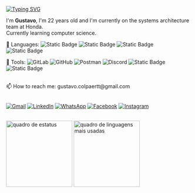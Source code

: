 <!-- <img alt="cabecalho" width=100% src="https://capsule-render.vercel.app/api?type=waving&color=1E90FF&height=120&section=header"/> -->

[![Typing SVG](https://readme-typing-svg.herokuapp.com?font=Calibri&weight=100&duration=4500&pause=500&color=F7E7E7&width=435&lines=Hi%2C+there+%F0%9F%91%8B;Welcome+to+My+Profile+%3A%29)](https://git.io/typing-svg)

I'm **Gustavo**, I'm 22 years old and I'm currently on the systems architecture team at Honda. </br>
Currently learning computer science.

🦄 Languages: 
![Static Badge](https://img.shields.io/badge/Html-black?logo=html5)
![Static Badge](https://img.shields.io/badge/Css-%231572B6?logo=css3)
![Static Badge](https://img.shields.io/badge/JavaScript-%23FC4C02?logo=javascript)
![Static Badge](https://img.shields.io/badge/Java-%23FF160B)

💼 Tools: 
![GitLab](https://img.shields.io/badge/-GitLab-FCA121?style=flat-square&logo=gitlab)
![GitHub](https://img.shields.io/badge/-GitHub-181717?style=flat-square&logo=github)
![Postman](https://img.shields.io/badge/Postman-black?style=flat-square&logo=postman)
![Discord](https://img.shields.io/badge/Discord-black?style=flat-square&logo=discord)
![Static Badge](https://img.shields.io/badge/Jira-%230052CC?logo=jira)
![Static Badge](https://img.shields.io/badge/SonarQube-black?logo=sonarqube)

<br>
📫 How to reach me: gustavo.colpaertt@gmail.com
<br><br>
<p align="left">
  <a href="#" title="Gmail">
  <img src="https://img.shields.io/badge/-Gmail-FF0000?style=flat-square&labelColor=FF0000&logo=gmail&logoColor=white&link=LINK-DO-SEU-GMAIL" alt="Gmail"/></a>
  <a href="#" title="LinkedIn">
  <img src="https://img.shields.io/badge/-Linkedin-0e76a8?style=flat-square&logo=Linkedin&logoColor=white&link=LINK-DO-SEU-LINKEDIN" alt="LinkedIn"/></a>
  <a href="#" title="WhatsApp">
  <img src="https://img.shields.io/badge/-WhatsApp-25d366?style=flat-square&labelColor=25d366&logo=whatsapp&logoColor=white&link=API-DO-SEU-WHATSAPP" alt="WhatsApp"/></a>
  <a href="#" title="Facebook">
  <img src="https://img.shields.io/badge/-Facebook-3b5998?style=flat-square&labelColor=3b5998&logo=facebook&logoColor=white&link=LINK-DO-SEU-FACEBOOK" alt="Facebook"/></a>
  <a href="#" title="Instagram">
  <img src="https://img.shields.io/badge/-Instagram-DF0174?style=flat-square&labelColor=DF0174&logo=instagram&logoColor=white&link=LINK-DO-SEU-INSTAGRAM" alt="Instagram"/></a>
</p>

<br>

<!-- GitStatus -->
<div style="disply: flex"> 
  <img loading="lazy" height="180em" alt="quadro de estatus" src="https://github-readme-stats-eight-theta.vercel.app/api?username=GuColpaert&show_icons=true&theme=tokyonight&include_all_commits=true&count_private=true"/>

<!-- Quadro de linguagens mais usadas -->
  <img loading="lazy" height="180em" alt="quadro de linguagens mais usadas" src="https://github-readme-stats.vercel.app/api/top-langs/?username=GuColpaert&layout=compact&langs_count=7&theme=tokyonight"/>

<!---
GuColpaert/GuColpaert is a ✨ special ✨ repository because its `README.md` (this file) appears on your GitHub profile.
You can click the Preview link to take a look at your changes.
--->
